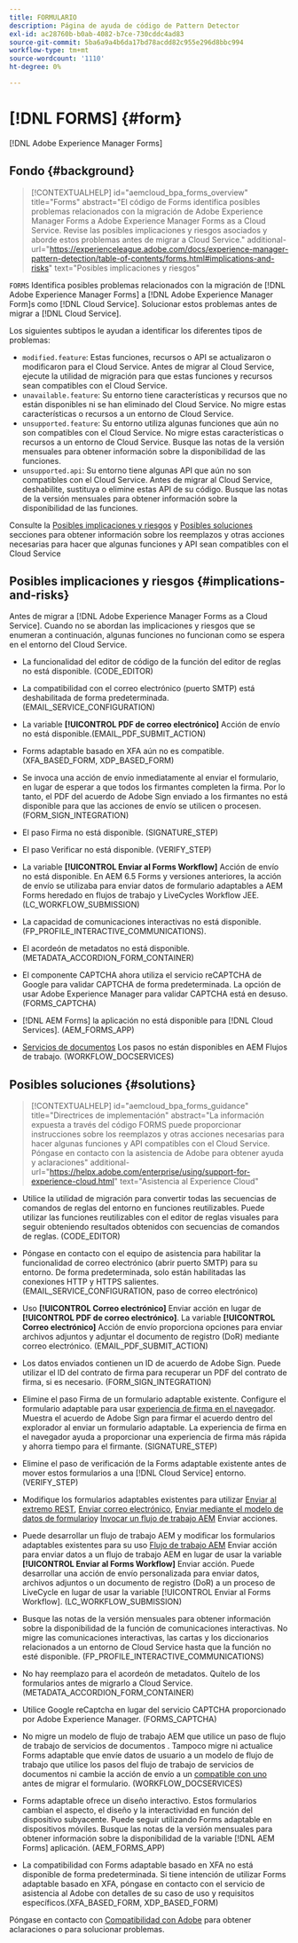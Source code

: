 ```yaml
---
title: FORMULARIO
description: Página de ayuda de código de Pattern Detector
exl-id: ac28760b-b0ab-4082-b7ce-730cddc4ad83
source-git-commit: 5ba6a9a4b6da17bd78acdd82c955e296d8bbc994
workflow-type: tm+mt
source-wordcount: '1110'
ht-degree: 0%

---
```


# [!DNL FORMS] {#form}

[!DNL Adobe Experience Manager Forms]

## Fondo {#background}

>[!CONTEXTUALHELP]
>id="aemcloud_bpa_forms_overview"
>title="Forms"
>abstract="El código de Forms identifica posibles problemas relacionados con la migración de Adobe Experience Manager Forms a Adobe Experience Manager Forms as a Cloud Service. Revise las posibles implicaciones y riesgos asociados y aborde estos problemas antes de migrar a Cloud Service."
>additional-url="https://experienceleague.adobe.com/docs/experience-manager-pattern-detection/table-of-contents/forms.html#implications-and-risks" text="Posibles implicaciones y riesgos"

`FORMS` Identifica posibles problemas relacionados con la migración de [!DNL Adobe Experience Manager Forms] a [!DNL Adobe Experience Manager Form]s como [!DNL Cloud Service]. Solucionar estos problemas antes de migrar a [!DNL Cloud Service].

Los siguientes subtipos le ayudan a identificar los diferentes tipos de problemas:

* `modified.feature`: Estas funciones, recursos o API se actualizaron o modificaron para el Cloud Service. Antes de migrar al Cloud Service, ejecute la utilidad de migración para que estas funciones y recursos sean compatibles con el Cloud Service.
* `unavailable.feature`: Su entorno tiene características y recursos que no están disponibles ni se han eliminado del Cloud Service. No migre estas características o recursos a un entorno de Cloud Service.
* `unsupported.feature`: Su entorno utiliza algunas funciones que aún no son compatibles con el Cloud Service. No migre estas características o recursos a un entorno de Cloud Service. Busque las notas de la versión mensuales para obtener información sobre la disponibilidad de las funciones.
* `unsupported.api`: Su entorno tiene algunas API que aún no son compatibles con el Cloud Service. Antes de migrar al Cloud Service, deshabilite, sustituya o elimine estas API de su código. Busque las notas de la versión mensuales para obtener información sobre la disponibilidad de las funciones.

Consulte la [Posibles implicaciones y riesgos](#implications-and-risks) y [Posibles soluciones](#solutions) secciones para obtener información sobre los reemplazos y otras acciones necesarias para hacer que algunas funciones y API sean compatibles con el Cloud Service

## Posibles implicaciones y riesgos {#implications-and-risks}

Antes de migrar a [!DNL Adobe Experience Manager Forms as a Cloud Service]. Cuando no se abordan las implicaciones y riesgos que se enumeran a continuación, algunas funciones no funcionan como se espera en el entorno del Cloud Service.

* La funcionalidad del editor de código de la función del editor de reglas no está disponible. (CODE_EDITOR)

* La compatibilidad con el correo electrónico (puerto SMTP) está deshabilitada de forma predeterminada. (EMAIL_SERVICE_CONFIGURATION)

* La variable **[!UICONTROL PDF de correo electrónico]** Acción de envío no está disponible.(EMAIL_PDF_SUBMIT_ACTION)

* Forms adaptable basado en XFA aún no es compatible. (XFA_BASED_FORM, XDP_BASED_FORM)

* Se invoca una acción de envío inmediatamente al enviar el formulario, en lugar de esperar a que todos los firmantes completen la firma. Por lo tanto, el PDF del acuerdo de Adobe Sign enviado a los firmantes no está disponible para que las acciones de envío se utilicen o procesen. (FORM_SIGN_INTEGRATION)

* El paso Firma no está disponible. (SIGNATURE_STEP)

* El paso Verificar no está disponible. (VERIFY_STEP)

* La variable **[!UICONTROL Enviar al Forms Workflow]** Acción de envío no está disponible. En AEM 6.5 Forms y versiones anteriores, la acción de envío se utilizaba para enviar datos de formulario adaptables a AEM Forms heredado en flujos de trabajo y LiveCycles Workflow JEE. (LC_WORKFLOW_SUBMISSION)

* La capacidad de comunicaciones interactivas no está disponible.  (FP_PROFILE_INTERACTIVE_COMMUNICATIONS).

* El acordeón de metadatos no está disponible. (METADATA_ACCORDION_FORM_CONTAINER)

* El componente CAPTCHA ahora utiliza el servicio reCAPTCHA de Google para validar CAPTCHA de forma predeterminada. La opción de usar Adobe Experience Manager para validar CAPTCHA está en desuso. (FORMS_CAPTCHA)

* [!DNL AEM Forms] la aplicación no está disponible para [!DNL Cloud Services]. (AEM_FORMS_APP)

* [Servicios de documentos](https://experienceleague.adobe.com/docs/experience-manager-65/forms/install-aem-forms/osgi-installation/install-configure-document-services.html?lang=en#deployment-topology) Los pasos no están disponibles en AEM Flujos de trabajo. (WORKFLOW_DOCSERVICES)

## Posibles soluciones {#solutions}

>[!CONTEXTUALHELP]
>id="aemcloud_bpa_forms_guidance"
>title="Directrices de implementación"
>abstract="La información expuesta a través del código FORMS puede proporcionar instrucciones sobre los reemplazos y otras acciones necesarias para hacer algunas funciones y API compatibles con el Cloud Service. Póngase en contacto con la asistencia de Adobe para obtener ayuda y aclaraciones"
>additional-url="https://helpx.adobe.com/enterprise/using/support-for-experience-cloud.html" text="Asistencia al Experience Cloud"

* Utilice la utilidad de migración para convertir todas las secuencias de comandos de reglas del entorno en funciones reutilizables. Puede utilizar las funciones reutilizables con el editor de reglas visuales para seguir obteniendo resultados obtenidos con secuencias de comandos de reglas. (CODE_EDITOR)

* Póngase en contacto con el equipo de asistencia para habilitar la funcionalidad de correo electrónico (abrir puerto SMTP) para su entorno. De forma predeterminada, solo están habilitadas las conexiones HTTP y HTTPS salientes. (EMAIL_SERVICE_CONFIGURATION, paso de correo electrónico)

* Uso **[!UICONTROL Correo electrónico]** Enviar acción en lugar de **[!UICONTROL PDF de correo electrónico]**. La variable **[!UICONTROL Correo electrónico]** Acción de envío proporciona opciones para enviar archivos adjuntos y adjuntar el documento de registro (DoR) mediante correo electrónico. (EMAIL_PDF_SUBMIT_ACTION)

* Los datos enviados contienen un ID de acuerdo de Adobe Sign. Puede utilizar el ID del contrato de firma para recuperar un PDF del contrato de firma, si es necesario.  (FORM_SIGN_INTEGRATION)

* Elimine el paso Firma de un formulario adaptable existente. Configure el formulario adaptable para usar [experiencia de firma en el navegador](https://medium.com/adobetech/using-adobe-sign-to-e-sign-an-adaptive-form-heres-the-best-way-to-do-it-dc3e15f9b684). Muestra el acuerdo de Adobe Sign para firmar el acuerdo dentro del explorador al enviar un formulario adaptable. La experiencia de firma en el navegador ayuda a proporcionar una experiencia de firma más rápida y ahorra tiempo para el firmante. (SIGNATURE_STEP)

* Elimine el paso de verificación de la Forms adaptable existente antes de mover estos formularios a una [!DNL Cloud Service] entorno. (VERIFY_STEP)

* Modifique los formularios adaptables existentes para utilizar [Enviar al extremo REST](https://experienceleague.adobe.com/docs/experience-manager-forms-cloud-service/forms/create-an-adaptive-form/configure-submit-actions-and-metadata-submission/configuring-submit-actions.html#submit-to-rest-endpoint), [Enviar correo electrónico](https://experienceleague.adobe.com/docs/experience-manager-forms-cloud-service/forms/create-an-adaptive-form/configure-submit-actions-and-metadata-submission/configuring-submit-actions.html#send-email), [Enviar mediante el modelo de datos de formulario](https://experienceleague.adobe.com/docs/experience-manager-forms-cloud-service/forms/create-an-adaptive-form/configure-submit-actions-and-metadata-submission/configuring-submit-actions.html#submit-using-form-data-model)y [Invocar un flujo de trabajo AEM](https://experienceleague.adobe.com/docs/experience-manager-forms-cloud-service/forms/create-an-adaptive-form/configure-submit-actions-and-metadata-submission/configuring-submit-actions.html#invoke-an-aem-workflow) Enviar acciones.

* Puede desarrollar un flujo de trabajo AEM y modificar los formularios adaptables existentes para su uso [Flujo de trabajo AEM](https://experienceleague.adobe.com/docs/experience-manager-forms-cloud-service/forms/create-an-adaptive-form/configure-submit-actions-and-metadata-submission/configuring-submit-actions.html#invoke-an-aem-workflow) Enviar acción para enviar datos a un flujo de trabajo AEM en lugar de usar la variable **[!UICONTROL Enviar al Forms Workflow]** Enviar acción. Puede desarrollar una acción de envío personalizada para enviar datos, archivos adjuntos o un documento de registro (DoR) a un proceso de LiveCycle en lugar de usar la variable [!UICONTROL Enviar al Forms Workflow]. (LC_WORKFLOW_SUBMISSION)

* Busque las notas de la versión mensuales para obtener información sobre la disponibilidad de la función de comunicaciones interactivas. No migre las comunicaciones interactivas, las cartas y los diccionarios relacionados a un entorno de Cloud Service hasta que la función no esté disponible. (FP_PROFILE_INTERACTIVE_COMMUNICATIONS)

* No hay reemplazo para el acordeón de metadatos. Quítelo de los formularios antes de migrarlo a Cloud Service.(METADATA_ACCORDION_FORM_CONTAINER)

* Utilice Google reCaptcha en lugar del servicio CAPTCHA proporcionado por Adobe Experience Manager. (FORMS_CAPTCHA)

* No migre un modelo de flujo de trabajo AEM que utilice un paso de flujo de trabajo de servicios de documentos . Tampoco migre ni actualice Forms adaptable que envíe datos de usuario a un modelo de flujo de trabajo que utilice los pasos del flujo de trabajo de servicios de documentos ni cambie la acción de envío a un [compatible con uno](https://experienceleague.adobe.com/docs/experience-manager-forms-cloud-service/forms/create-an-adaptive-form/configure-submit-actions-and-metadata-submission/configuring-submit-actions.html) antes de migrar el formulario. (WORKFLOW_DOCSERVICES)

* Forms adaptable ofrece un diseño interactivo. Estos formularios cambian el aspecto, el diseño y la interactividad en función del dispositivo subyacente. Puede seguir utilizando Forms adaptable en dispositivos móviles. Busque las notas de la versión mensuales para obtener información sobre la disponibilidad de la variable [!DNL AEM Forms] aplicación. (AEM_FORMS_APP)

* La compatibilidad con Forms adaptable basado en XFA no está disponible de forma predeterminada. Si tiene intención de utilizar Forms adaptable basado en XFA, póngase en contacto con el servicio de asistencia al Adobe con detalles de su caso de uso y requisitos específicos.(XFA_BASED_FORM, XDP_BASED_FORM)

Póngase en contacto con [Compatibilidad con Adobe](https://helpx.adobe.com/enterprise/using/support-for-experience-cloud.html) para obtener aclaraciones o para solucionar problemas.
